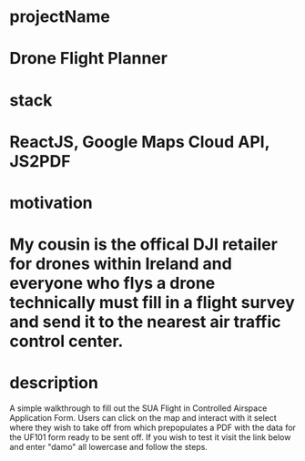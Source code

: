 projectName
===
Drone Flight Planner
===
stack
===
ReactJS, Google Maps Cloud API, JS2PDF
===
motivation
===
My cousin is the offical DJI retailer for drones within Ireland and everyone who flys a drone technically must fill in a flight survey and send it to the nearest air traffic control center.
===
description
===
A simple walkthrough to fill out the SUA Flight in Controlled Airspace Application Form. Users can click on the map and interact with it select where they wish to take off from which prepopulates a PDF with the data for the UF101 form ready to be sent off. If you wish to test it visit the link below and enter "damo" all lowercase and follow the steps.